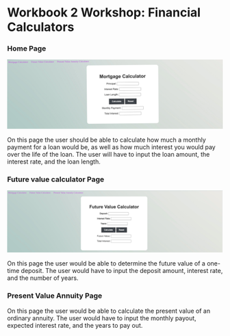 # Workbook 2 Workshop: Financial Calculators

<h3>Home Page</h3>
<img src="/images/readme_images/mortgage_page.jpeg">
<p>On this page the user should be able to calculate how much a monthly payment for a loan would be, as well as how much interest you would pay over the life of the loan. The user will have to input the loan amount, the interest rate, and the loan length.</p>


<h3>Future value calculator Page</h3>
<img src="/images/readme_images/futureValue_page.jpeg">
<p>On this page the user would be able to determine the future value of a one-time deposit. The user would have to input the deposit amount, interest rate, and the number of years.</p>


<h3>Present Value Annuity Page</h3>
<p>On this page the user would be able to calculate the present value of an ordinary annuity. The user would have to input the monthly payout, expected interest rate, and the years to pay out.</p>